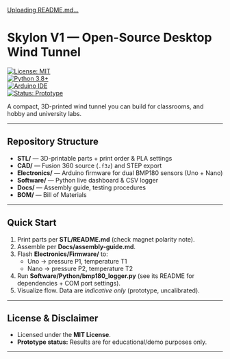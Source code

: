 [Uploading README.md…]()
# Skylon V1 — Open-Source Desktop Wind Tunnel

[![License: MIT](https://img.shields.io/badge/License-MIT-green.svg)](LICENSE)  
[![Python 3.8+](https://img.shields.io/badge/python-3.8%2B-blue.svg)](https://www.python.org/downloads/release/python-380/)  
[![Arduino IDE](https://img.shields.io/badge/Arduino-IDE-orange.svg)](https://www.arduino.cc/en/software)  
[![Status: Prototype](https://img.shields.io/badge/status-prototype-yellow.svg)]()

A compact, 3D-printed wind tunnel you can build for classrooms, and hobby and university labs.

---

## Repository Structure

- **STL/** — 3D-printable parts + print order & PLA settings  
- **CAD/** — Fusion 360 source (`.f3z`) and STEP export  
- **Electronics/** — Arduino firmware for dual BMP180 sensors (Uno + Nano)  
- **Software/** — Python live dashboard & CSV logger  
- **Docs/** — Assembly guide, testing procedures  
- **BOM/** — Bill of Materials  

---

## Quick Start

1. Print parts per **STL/README.md** (check magnet polarity note).  
2. Assemble per **Docs/assembly-guide.md**.  
3. Flash **Electronics/Firmware/** to:  
   - Uno → pressure P1, temperature T1  
   - Nano → pressure P2, temperature T2  
4. Run **Software/Python/bmp180_logger.py** (see its README for dependencies + COM port settings).  
5. Visualize flow. Data are *indicative only* (prototype, uncalibrated).  

---

## License & Disclaimer

- Licensed under the **MIT License**.  
- **Prototype status:** Results are for educational/demo purposes only.  

---
